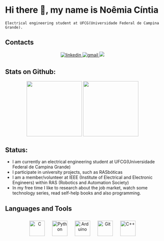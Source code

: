 # Hi there 👋, my name is Noêmia Cíntia
```
Electrical engineering student at UFCG(Universidade Federal de Campina Grande).

```
## Contacts 
<p align="center">
 </div>
<div align="center">
<a href="https://www.linkedin.com/in/noemiacintia/" target="_blank">
<img src=https://img.shields.io/badge/linkedin-%231E77B5.svg?&style=for-the-badge&logo=linkedin&logoColor=white target="_blank" alt=linkedin style="margin-bottom: 5px;" />
</a> 
<a href="mailto:noemia.silva@ee.ufcg.edu.br" target="_blank">
<img src=https://img.shields.io/badge/-gmail-FF0000?style=for-the-badge&logo=gmail&logoColor=white target="_blank" alt=gmail style="margin-bottom: 5px;" />
</a> 
<a href="https://instagram.com/noemiacintia" target="_blank"><img src="https://img.shields.io/badge/-Instagram-%23E4405F?style=for-the-badge&logo=instagram&logoColor=white" target="_blank"></a>
</a> 
</div>  
</p>

## Stats on Github:  
<div align="center">
<img height="180em" src="https://github-readme-stats.vercel.app/api?username=noemiacintia&show_icons=true&theme=Architect&include_all_commits=true&count_private=true"/>
<img height="180em" src="https://github-readme-stats.vercel.app/api/top-langs/?username=noemiacintia&layout=compact&langs_count=16&theme=Architect"/>
</div> 

## Status: 

- I am currently an electrical engineering student at UFCG(Universidade Federal de Campina Grande)
- I participate in university projects, such as RASbóticas
- I am a member/volunteer at IEEE (Institute of Electrical and Electronic Engineers) within RAS (Robotics 
and Automation Society) 
- In my free time I like to research about the job market, watch some technology series, read 
self-help books and also programming.

## Languages and Tools  
<div align="center">
 
<img style="margin: 10px" src="https://profilinator.rishav.dev/skills-assets/c-original.svg" alt="C" height="50" />  
<img style="margin: 10px" src="https://profilinator.rishav.dev/skills-assets/python-original.svg" alt="Python" height="50" />
<img style="margin: 10px" src="https://profilinator.rishav.dev/skills-assets/arduino.png" alt="Arduino" height="50" />
<img style="margin: 10px" src="https://profilinator.rishav.dev/skills-assets/git-scm-icon.svg" alt="Git" height="50" />  
<img style="margin: 10px" src="https://profilinator.rishav.dev/skills-assets/cplusplus-original.svg" alt="C++" height="50" />    
